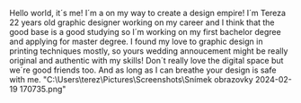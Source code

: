 Hello world, it´s me! 
I´m a on my way to create a design empire! I´m Tereza 22 years old graphic designer working on my career and I think that the good base is a good studying so I´m working on my first bachelor degree and applying for master degree. I found my love to graphic design in printing techniques mostly, so yours wedding annoucement might be really original and authentic with my skills! Don´t really love the digital space but we´re good friends too. And as long as I can breathe your design is safe with me. 
"C:\Users\terez\Pictures\Screenshots\Snímek obrazovky 2024-02-19 170735.png"
